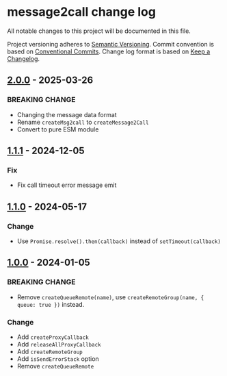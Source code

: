 # message2call change log

All notable changes to this project will be documented in this file.

Project versioning adheres to [Semantic Versioning](http://semver.org/).
Commit convention is based on [Conventional Commits](http://conventionalcommits.org).
Change log format is based on [Keep a Changelog](http://keepachangelog.com/).

## [2.0.0](https://github.com/lyswhut/message2call/compare/v1.1.1...v2.0.0) - 2025-03-26

### BREAKING CHANGE

- Changing the message data format
- Rename `createMsg2call` to `createMessage2Call`
- Convert to pure ESM module

## [1.1.1](https://github.com/lyswhut/message2call/compare/v1.1.0...v1.1.1) - 2024-12-05

### Fix

- Fix call timeout error message emit

## [1.1.0](https://github.com/lyswhut/message2call/compare/v1.0.0...v1.1.0) - 2024-05-17

### Change

- Use `Promise.resolve().then(callback)` instead of `setTimeout(callback)`

## [1.0.0](https://github.com/lyswhut/message2call/compare/v0.1.3...v1.0.0) - 2024-01-05

### BREAKING CHANGE

- Remove `createQueueRemote(name)`, use `createRemoteGroup(name, { queue: true })` instead.

### Change

- Add `createProxyCallback`
- Add `releaseAllProxyCallback`
- Add `createRemoteGroup`
- Add `isSendErrorStack` option
- Remove `createQueueRemote`
